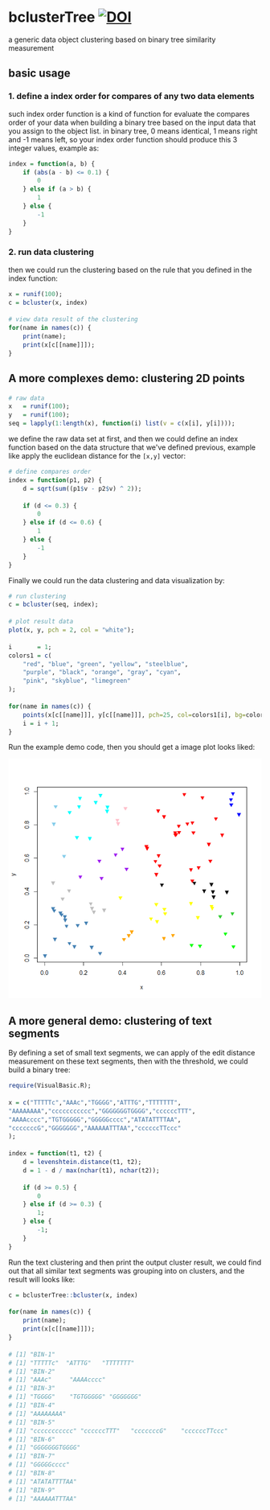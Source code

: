 # bclusterTree [![DOI](https://zenodo.org/badge/345042266.svg)](https://zenodo.org/badge/latestdoi/345042266)

a generic data object clustering based on binary tree similarity measurement

## basic usage

### 1. define a index order for compares of any two data elements

such index order function is a kind of function for evaluate the compares order of your data when building a binary tree based on the input data that you assign to the object list.
in binary tree, 0 means identical, 1 means right and -1 means left, so your index order function should produce this 3 integer values, example as:

```R
index = function(a, b) {
	if (abs(a - b) <= 0.1) {
		0
	} else if (a > b) {
		1
	} else {
		-1
	}
}
```

### 2. run data clustering

then we could run the clustering based on the rule that you defined in the index function:

```R
x = runif(100);
c = bcluster(x, index)

# view data result of the clustering
for(name in names(c)) {
	print(name);
	print(x[c[[name]]]);
}
```

## A more complexes demo: clustering 2D points

```R
# raw data
x   = runif(100);
y   = runif(100);
seq = lapply(1:length(x), function(i) list(v = c(x[i], y[i])));
```

we define the raw data set at first, and then we could define an index function based on the data structure that we've defined previous, example like apply the euclidean distance for the ``[x,y]`` vector:

```R
# define compares order
index = function(p1, p2) {
	d = sqrt(sum((p1$v - p2$v) ^ 2));
	
	if (d <= 0.3) {
		0
	} else if (d <= 0.6) {
		1
	} else {
		-1
	}
}
```

Finally we could run the data clustering and data visualization by:

```R
# run clustering
c = bcluster(seq, index);

# plot result data
plot(x, y, pch = 2, col = "white");

i       = 1;
colors1 = c(
	"red", "blue", "green", "yellow", "steelblue",
	"purple", "black", "orange", "gray", "cyan",
	"pink", "skyblue", "limegreen"
);

for(name in names(c)) {
	points(x[c[[name]]], y[c[[name]]], pch=25, col=colors1[i], bg=colors1[i]);
	i = i + 1;
}
```

Run the example demo code, then you should get a image plot looks liked:

![](docs/Rplot.png)

## A more general demo: clustering of text segments

By defining a set of small text segments, we can apply of the edit distance measurement on these text segments, then with the threshold, we could build a binary tree:

```R
require(VisualBasic.R);

x = c("TTTTTc","AAAc","TGGGG","ATTTG","TTTTTTT",
"AAAAAAAA","ccccccccccc","GGGGGGGTGGGG","ccccccTTT",
"AAAAcccc","TGTGGGGG","GGGGGcccc","ATATATTTTAA",
"cccccccG","GGGGGGG","AAAAAATTTAA","ccccccTTccc"
);

index = function(t1, t2) {
	d = levenshtein.distance(t1, t2);
	d = 1 - d / max(nchar(t1), nchar(t2));
	
	if (d >= 0.5) {
		0
	} else if (d >= 0.3) {
		1;
	} else {
		-1;
	}
}
```

Run the text clustering and then print the output cluster result, we could find out that all similar text segments was grouping into on clusters, and the result will looks like:

```R
c = bclusterTree::bcluster(x, index)

for(name in names(c)) {
	print(name);
	print(x[c[[name]]]);
}

# [1] "BIN-1"
# [1] "TTTTTc"  "ATTTG"   "TTTTTTT"
# [1] "BIN-2"
# [1] "AAAc"     "AAAAcccc"
# [1] "BIN-3"
# [1] "TGGGG"    "TGTGGGGG" "GGGGGGG" 
# [1] "BIN-4"
# [1] "AAAAAAAA"
# [1] "BIN-5"
# [1] "ccccccccccc" "ccccccTTT"   "cccccccG"    "ccccccTTccc"
# [1] "BIN-6"
# [1] "GGGGGGGTGGGG"
# [1] "BIN-7"
# [1] "GGGGGcccc"
# [1] "BIN-8"
# [1] "ATATATTTTAA"
# [1] "BIN-9"
# [1] "AAAAAATTTAA"
```